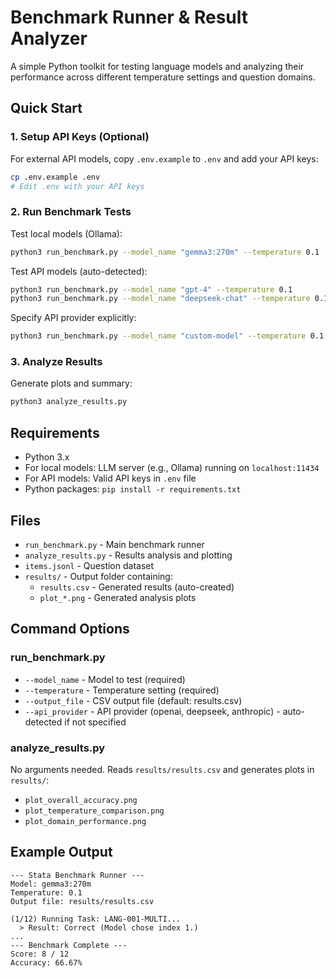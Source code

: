# Benchmark Runner & Result Analyzer

A simple Python toolkit for testing language models and analyzing their performance across different temperature settings and question domains.

## Quick Start

### 1. Setup API Keys (Optional)

For external API models, copy `.env.example` to `.env` and add your API keys:

```bash
cp .env.example .env
# Edit .env with your API keys
```

### 2. Run Benchmark Tests

Test local models (Ollama):
```bash
python3 run_benchmark.py --model_name "gemma3:270m" --temperature 0.1
```

Test API models (auto-detected):
```bash
python3 run_benchmark.py --model_name "gpt-4" --temperature 0.1
python3 run_benchmark.py --model_name "deepseek-chat" --temperature 0.1
```

Specify API provider explicitly:
```bash
python3 run_benchmark.py --model_name "custom-model" --temperature 0.1 --api_provider openai
```

### 3. Analyze Results

Generate plots and summary:

```bash
python3 analyze_results.py
```

## Requirements

- Python 3.x
- For local models: LLM server (e.g., Ollama) running on `localhost:11434`
- For API models: Valid API keys in `.env` file
- Python packages: `pip install -r requirements.txt`

## Files

- `run_benchmark.py` - Main benchmark runner
- `analyze_results.py` - Results analysis and plotting
- `items.jsonl` - Question dataset
- `results/` - Output folder containing:
  - `results.csv` - Generated results (auto-created)
  - `plot_*.png` - Generated analysis plots

## Command Options

### run_benchmark.py
- `--model_name` - Model to test (required)
- `--temperature` - Temperature setting (required)  
- `--output_file` - CSV output file (default: results.csv)
- `--api_provider` - API provider (openai, deepseek, anthropic) - auto-detected if not specified

### analyze_results.py
No arguments needed. Reads `results/results.csv` and generates plots in `results/`:
- `plot_overall_accuracy.png`
- `plot_temperature_comparison.png`
- `plot_domain_performance.png`

## Example Output

```
--- Stata Benchmark Runner ---
Model: gemma3:270m
Temperature: 0.1
Output file: results/results.csv

(1/12) Running Task: LANG-001-MULTI...
  > Result: Correct (Model chose index 1.)
...
--- Benchmark Complete ---
Score: 8 / 12
Accuracy: 66.67%
```